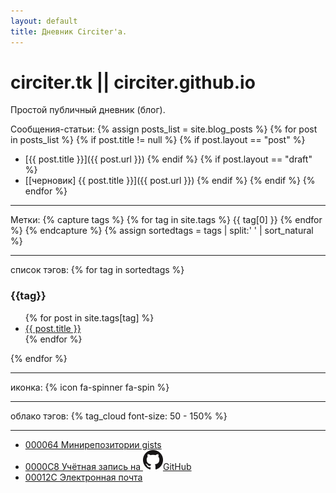 ```yaml
---
layout: default
title: Дневник Circiter'а.
---
```


# circiter.tk || circiter.github.io

Простой публичный дневник (блог).

Сообщения-статьи:
{% assign posts_list = site.blog_posts %}
{% for post in posts_list %}
    {% if post.title != null %}
        {% if post.layout == "post" %}
* [{{ post.title }}]({{ post.url }})
        {% endif %}
        {% if post.layout == "draft" %}
* [[черновик] {{ post.title }}]({{ post.url }})
        {% endif %}
    {% endif %}
{% endfor %}

<hr>
Метки:
{% capture tags %}
    {% for tag in site.tags %}
        {{ tag[0] }}
    {% endfor %}
{% endcapture %}
{% assign sortedtags = tags | split:' ' | sort_natural %}

<hr>
список тэгов:
{% for tag in sortedtags %}
    <h3 id="{{tag}}">{{tag}}</h3>
    <ul>
    {% for post in site.tags[tag] %}
        <li><a href="{{ post.url }}">{{ post.title }}</a></li>
    {% endfor %}
    </ul>
{% endfor %}
<hr>

иконка:
{% icon fa-spinner fa-spin %}

<hr>
облако тэгов:
{% tag_cloud font-size: 50 - 150% %}

<hr>

- [000064 Минирепозитории gists](https://gist.github.com/Circiter/)
- [0000C8 Учётная запись на <img src="/public/images/github-mark.png" />GitHub](https://github.com/Circiter)
- [00012C Электронная почта](mailto:xcirciter@gmail.com)

